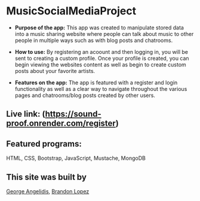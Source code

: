 # MusicSocialMediaProject
* **Purpose of the app:** 
  This app was created to manipulate stored data into a music sharing website where people can talk about music to other people in multiple ways such as with blog posts and chatrooms.
  
* **How to use:**
    By registering an acoount and then logging in, you will be sent to creating a custom profile. Once your profile is created, you can begin viewing the websites content as well as begin 
  to create custom posts about your favorite artists.
* **Features on the app:**
     The app is featured with a register and login functionality as well as a clear way to navigate throughout the various pages and chatrooms/blog posts created by other users.
     
 ## Live link: (https://sound-proof.onrender.com/register)
      
      
## Featured programs: 
HTML, CSS, Bootstrap, JavaScript, Mustache, MongoDB

## This site was built by
[George Angelidis](https://github.com/Gazmoji), [Brandon Lopez](https://github.com/BLO2210)
